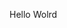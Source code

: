 Hello Wolrd


















































































































































































































































































































































































































































































































































































































































































































































































































































































































































































































































































































































































































































































































































































































































































































































































































































































































































































































































































































































































































































































































































































































































































































































































































































































































































































































































































































































































































































































































































































































































































































































































































































































































































































































































































































































































































































































































